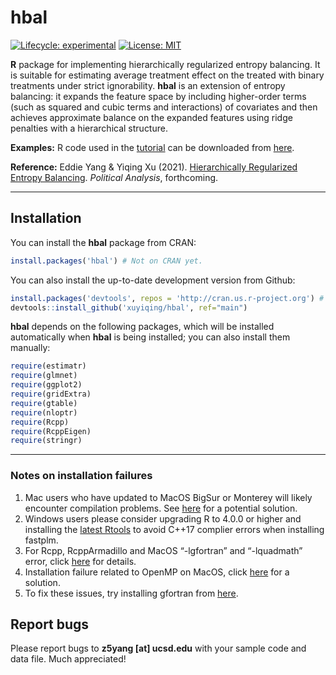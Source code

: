
<!-- README.md is generated from README.Rmd. Please edit that file -->

# hbal

<!-- badges: start -->

[![Lifecycle:
experimental](https://img.shields.io/badge/lifecycle-experimental-orange.svg)](https://www.tidyverse.org/lifecycle/#experimental)
[![License:
MIT](https://img.shields.io/badge/License-MIT-yellow.svg)](https://opensource.org/licenses/MIT)
<!-- badges: end -->

**R** package for implementing hierarchically regularized entropy
balancing. It is suitable for estimating average treatment effect on the
treated with binary treatments under strict ignorability. **hbal** is an
extension of entropy balancing: it expands the feature space by
including higher-order terms (such as squared and cubic terms and
interactions) of covariates and then achieves approximate balance on the
expanded features using ridge penalties with a hierarchical structure.

**Examples:** R code used in the
[tutorial](https://yiqingxu.org/packages/hbal/articles/tutorial.html)
can be downloaded from [here](hbal_examples.R).

**Reference:** Eddie Yang & Yiqing Xu (2021). [Hierarchically
Regularized Entropy
Balancing](https://papers.ssrn.com/abstract=3807620). *Political
Analysis*, forthcoming.

------------------------------------------------------------------------

## Installation

You can install the **hbal** package from CRAN:

``` r
install.packages('hbal') # Not on CRAN yet.
```

You can also install the up-to-date development version from Github:

``` r
install.packages('devtools', repos = 'http://cran.us.r-project.org') # if not already installed
devtools::install_github('xuyiqing/hbal', ref="main")
```

**hbal** depends on the following packages, which will be installed
automatically when **hbal** is being installed; you can also install
them manually:

``` r
require(estimatr)  
require(glmnet) 
require(ggplot2)
require(gridExtra)
require(gtable)
require(nloptr)
require(Rcpp)
require(RcppEigen)
require(stringr)
```

------------------------------------------------------------------------

### Notes on installation failures

1.  Mac users who have updated to MacOS BigSur or Monterey will likely
    encounter compilation problems. See
    [here](http://yiqingxu.org/public/BigSurError.pdf) for a potential
    solution.
2.  Windows users please consider upgrading R to 4.0.0 or higher and
    installing the [latest
    Rtools](https://cran.r-project.org/bin/windows/Rtools/) to avoid
    C++17 complier errors when installing fastplm.
3.  For Rcpp, RcppArmadillo and MacOS “-lgfortran” and “-lquadmath”
    error, click
    [here](http://thecoatlessprofessor.com/programming/rcpp-rcpparmadillo-and-os-x-mavericks-lgfortran-and-lquadmath-error/)
    for details.
4.  Installation failure related to OpenMP on MacOS, click
    [here](http://thecoatlessprofessor.com/programming/openmp-in-r-on-os-x/)
    for a solution.
5.  To fix these issues, try installing gfortran from
    [here](https://gcc.gnu.org/wiki/GFortranBinaries#MacOS%20clang4%20R%20Binaries%20from%20https://github.com/coatless/r-macos-clang).

## Report bugs

Please report bugs to **z5yang \[at\] ucsd.edu** with your sample code
and data file. Much appreciated!
